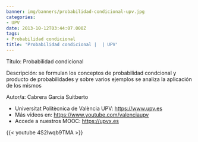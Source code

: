 ```yaml
---
banner: img/banners/probabilidad-condicional-upv.jpg
categories:
- UPV
date: 2013-10-12T03:44:07.000Z
tags:
- Probabilidad condicional
title: 'Probabilidad condicional |  | UPV'
---
```


Título: Probabilidad condicional

Descripción: se formulan los conceptos de probabilidad condcional y producto de probabilidades y sobre varios ejemplos se analiza la aplicación de los mismos 

Autor/a: Cabrera García Suitberto



+ Universitat Politècnica de València UPV: https://www.upv.es
+ Más vídeos en: https://www.youtube.com/valenciaupv
+ Accede a nuestros MOOC: https://upvx.es

{{< youtube 4S2lwqb9TMA >}}
